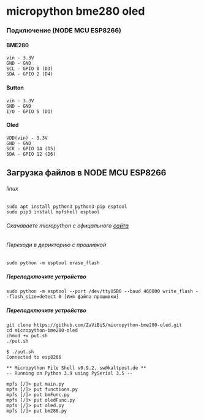 # micropython bme280 oled


### Подключение (NODE MCU ESP8266)
#### BME280
```
vin - 3.3V
GND - GND
SCL - GPIO 0 (D3)
SDA - GPIO 2 (D4)
```
#### Button
```
vin - 3.3V
GND - GND
I/O - GPIO 5 (D1)
```
#### Oled
```
VDD(vin) - 3.3V
GND - GND
SCK - GPIO 14 (D5)
SDA - GPIO 12 (D6)
```

## Загрузка файлов в NODE MCU ESP8266
###### linux 

```console
sudo apt install python3 python3-pip esptool
sudo pip3 install mpfshell esptool
```

###### Скачаваете micropython c офицального [сайта](https://micropython.org/)
###### Переходи в дерикторию с прошивкой

```console
sudo python -m esptool erase_flash
```
##### Переподключите устройство
```console
sudo python -m esptool --port /dev/ttyUSB0 --baud 460800 write_flash --flash_size=detect 0 [Имя файла прошивки]
```
##### Переподключите устройство


```console
git clone https://github.com/ZaViBiS/micropython-bme280-oled.git
cd micropython-bme280-oled
chmod +x put.sh
./put.sh
```
```console
$ ./put.sh  
Connected to esp8266

** Micropython File Shell v0.9.2, sw@kaltpost.de ** 
-- Running on Python 3.9 using PySerial 3.5 --

mpfs [/]> put main.py
mpfs [/]> put functions.py
mpfs [/]> put bmFunc.py
mpfs [/]> put oledFunc.py
mpfs [/]> put oled.py
mpfs [/]> put bm280.py
```
